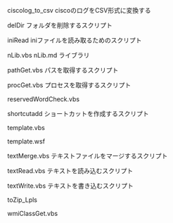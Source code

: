 
ciscolog_to_csv
ciscoのログをCSV形式に変換する

delDir
フォルダを削除するスクリプト

iniRead
iniファイルを読み取るためのスクリプト

nLib.vbs
nLib.md
ライブラリ




pathGet.vbs
パスを取得するスクリプト


procGet.vbs
プロセスを取得するスクリプト


reservedWordCheck.vbs


shortcutadd
ショートカットを作成するスクリプト

template.vbs


template.wsf


textMerge.vbs
テキストファイルをマージするスクリプト

textRead.vbs
テキストを読み込むスクリプト

textWrite.vbs
テキストを書き込むスクリプト

toZip_Lpls



wmiClassGet.vbs
